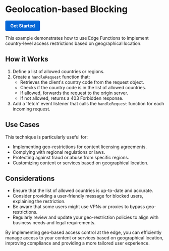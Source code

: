# Geolocation-based Blocking

<a href="https://edgeone.ai/products/function" style="display: inline-block; background-color: #0366d6; color: white; padding: 8px 16px; text-decoration: none; border-radius: 4px; font-weight: bold;">Get Started</a>

This example demonstrates how to use Edge Functions to implement country-level access restrictions based on geographical location.

## How it Works

1. Define a list of allowed countries or regions.
2. Create a `handleRequest` function that:
   - Retrieves the client's country code from the request object.
   - Checks if the country code is in the list of allowed countries.
   - If allowed, forwards the request to the origin server.
   - If not allowed, returns a 403 Forbidden response.
3. Add a 'fetch' event listener that calls the `handleRequest` function for each incoming request.

## Use Cases

This technique is particularly useful for:

- Implementing geo-restrictions for content licensing agreements.
- Complying with regional regulations or laws.
- Protecting against fraud or abuse from specific regions.
- Customizing content or services based on geographical location.

## Considerations

- Ensure that the list of allowed countries is up-to-date and accurate.
- Consider providing a user-friendly message for blocked users, explaining the restriction.
- Be aware that some users might use VPNs or proxies to bypass geo-restrictions.
- Regularly review and update your geo-restriction policies to align with business needs and legal requirements.

By implementing geo-based access control at the edge, you can efficiently manage access to your content or services based on geographical location, improving compliance and providing a more tailored user experience.